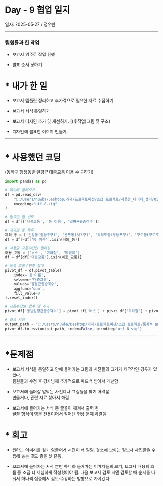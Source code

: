 # Day - 9 협업 일지

일자: 2025-05-27 / 정유빈

---

### 팀원들과 한 작업

- 보고서 위주로 작업 진행

- 발표 순서 정하기

# \* 내가 한 일

- 보고서 템플릿 정리하고 추가적으로 필요한 자료 수집하기

- 보고서 서식 통일하기

- 보고서 디자인 추가 및 개선하기. ((후작업)그림 및 구조)

- 디자인에 필요한 이미지 만들기.

---

# \* 사용했던 코딩

(동작구 행정동별 일평균 대중교통 이용 수 구하기)

```python
import pandas as pd

# 데이터 불러오기
df = pd.read_csv(
    "C:/Users/nuwba/Desktop/과제/프로젝트미션/초급 프로젝트/사용할_데이터_정리/05_동작구_대중교통_좌표&정보.csv",
    encoding="utf-8-sig"
)

# 필요한 열 선택
df = df[['대중교통', '동 이름', '일평균총승객수']]

# 제외할 동 목록
제외_동 = ['신길동(영등포구)', '반포동(서초구)', '여의도동(영등포구)', '구로동(구로구)', '봉천동(관악구)']
df = df[~df['동 이름'].isin(제외_동)]

# 사용할 교통수단만 필터링
허용_교통 = ['버스', '지하철', '따릉이']
df = df[df['대중교통'].isin(허용_교통)]

# 동별 교통수단별 합계
pivot_df = df.pivot_table(
    index='동 이름',
    columns='대중교통',
    values='일평균총승객수',
    aggfunc='sum',
    fill_value=0
).reset_index()

# 교통수단별 합계 열 추가
pivot_df['동별일평균총승객수'] = pivot_df['버스'] + pivot_df['지하철'] + pivot_df['따릉이']

# 결과 저장
output_path = "C:/Users/nuwba/Desktop/과제/프로젝트미션/초급 프로젝트/통계적 분석/11_동작구_일일평균_버스,지하철,따릉이_이용_수_합계.csv"
pivot_df.to_csv(output_path, index=False, encoding='utf-8-sig')
```

---

# \*문제점

- 보고서 서식을 통일하고 안에 들어가는 그림과 사진들의 크기가 제각각인 경우가 있었다.  
  팀원들과 수정 후 강사님께 추가적으로 피드백 받아서 개선함

- 보고서에 들어갈 알맞는 사진이나 그림들을 찾기 어려움  
  만들거나, 관련 자료 찾아서 해결

- 보고서에 들어가는 서식 중 글꼴이 깨져서 출력 됨  
  글꼴 형식이 영문 전용이어서 일어난 현상 문제 해결됨

# \* 회고

- 원하는 이미지를 찾기 힘들어서 시간이 꽤 걸림.
  평소에 보이는 정보나 사진들을 수집해 놓는 것도 좋을 것 같음.

- 보고서에 들어가는 서식 뿐만 아니라 들어가는 이미지들의 크기, 보고서 내용의 흐름 등
  조금 더 세심하게 작성했어야 됨.
  다음 보고서 검토 시엔 검토할 때 순서를 나눠서 하나씩 집중해서 검토·수정하는 방향으로
  가야겠다.
